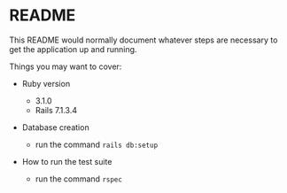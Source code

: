 # README

This README would normally document whatever steps are necessary to get the
application up and running.

Things you may want to cover:

* Ruby version
  - 3.1.0
  - Rails 7.1.3.4

* Database creation
  - run the command `rails db:setup`

* How to run the test suite
  - run the command `rspec`

